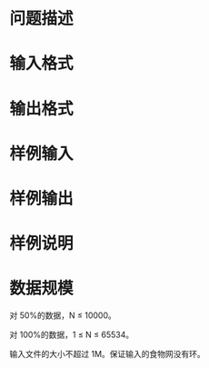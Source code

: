 

# 问题描述



# 输入格式



# 输出格式



# 样例输入



# 样例输出



# 样例说明



# 数据规模


<p>
对 50%的数据，N ≤ 10000。
</p>
<p>
对 100%的数据，1 ≤ N ≤ 65534。
</p>
<p>
输入文件的大小不超过 1M。保证输入的食物网没有环。
</p>
<p>
<br/>
</p>
